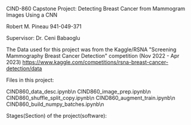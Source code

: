 CIND-860 Capstone Project: Detecting Breast Cancer from Mammogram Images Using a CNN

Robert M. Pineau
941-049-371

Supervisor:  Dr. Ceni Babaoglu

The Data used for this project was from the Kaggle/RSNA "Screening Mammography Breast Cancer Detection" competition (Nov 2022 - Apr 2023)
https://www.kaggle.com/competitions/rsna-breast-cancer-detection/data


Files in this project:

CIND860_data_desc.ipynb\n
CIND860_image_prep.ipynb\n
CIND860_shuffle_split_copy.ipynb\n
CIND860_augment_train.ipynb\n
CIND860_build_numpy_batches.ipynb\n

Stages(Section) of the project(software):




